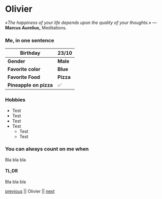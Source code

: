 <h1>Olivier</h1>

«*The happiness of your life depends upon the quality of your thoughts.*»
― **Marcus Aurelius,** Meditations.

### Me, in one sentence

| **Birthday**           | 23/10     |
| ---------------------- | --------- |
| **Gender**             | **Male**  |
| **Favorite color**     | **Blue**  |
| **Favorite Food**      | **Pizza** |
| **Pineapple on pizza** | ✅         |

### Hobbies

<ul> 
    <li>Test</li>
    <li>Test</li>
    <li>Test</li>
    <li> Test
        <ul>
    		<li>Test</li>
    		<li>Test</li>
    	</ul>
    </li>
</ul>


### You can always count on me when 

Bla bla bla

#### TL;DR

Bla bla bla

[previous](https://www.google.com) || Olivier || [next](https://www.google.com)

